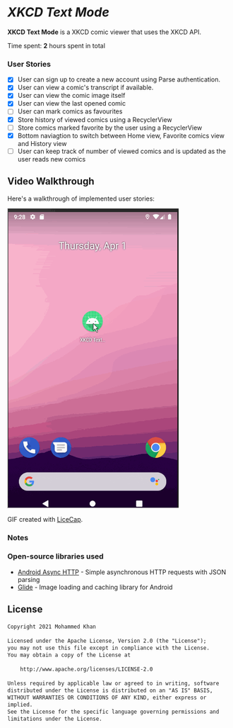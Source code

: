 # *XKCD Text Mode*

**XKCD Text Mode** is a XKCD comic viewer that uses the XKCD API.

Time spent: **2** hours spent in total

### User Stories

- [X] User can sign up to create a new account using Parse authentication.
- [X] User can view a comic's transcript if available.
- [X] User can view the comic image itself
- [X] User can view the last opened comic
- [ ] User can mark comics as favourites
- [X] Store history of viewed comics using a RecyclerView
- [ ] Store comics marked favorite by the user using a RecyclerView
- [X] Bottom naviagtion to switch between Home view, Favorite comics view and History view
- [ ] User can keep track of number of viewed comics and is updated as the user reads new comics

## Video Walkthrough

Here's a walkthrough of implemented user stories:

<img src='walkthrough.gif' title='Video Walkthrough' width='' alt='Video Walkthrough' />

GIF created with [LiceCap](http://www.cockos.com/licecap/).

### Notes

### Open-source libraries used

- [Android Async HTTP](https://github.com/codepath/CPAsyncHttpClient) - Simple asynchronous HTTP requests with JSON parsing
- [Glide](https://github.com/bumptech/glide) - Image loading and caching library for Android

## License

    Copyright 2021 Mohammed Khan

    Licensed under the Apache License, Version 2.0 (the "License");
    you may not use this file except in compliance with the License.
    You may obtain a copy of the License at

        http://www.apache.org/licenses/LICENSE-2.0

    Unless required by applicable law or agreed to in writing, software
    distributed under the License is distributed on an "AS IS" BASIS,
    WITHOUT WARRANTIES OR CONDITIONS OF ANY KIND, either express or implied.
    See the License for the specific language governing permissions and
    limitations under the License.
